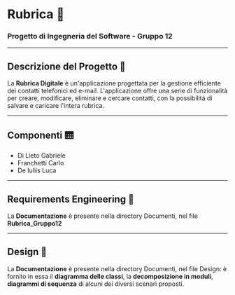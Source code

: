 # Rubrica :iphone:
### Progetto di Ingegneria del Software - Gruppo 12
---
## Descrizione del Progetto :flashlight:
La **Rubrica Digitale** è un'applicazione progettata per la gestione efficiente dei contatti telefonici ed e-mail. 
L'applicazione offre una serie di funzionalità per creare, modificare, eliminare e cercare contatti, con la possibilità di salvare e caricare l'intera rubrica.

---
## Componenti :elevator:
- Di Lieto Gabriele
- Franchetti Carlo
- De Iuliis Luca

---
## Requirements Engineering 📃
La **Documentazione** è presente nella directory Documenti, nel file **Rubrica_Gruppo12**

___
## Design 📲
La **Documentazione** è presente nella directory Documenti, nel file Design: è fornito in essa il **diagramma delle classi**, la **decomposizione in moduli**, **diagrammi di sequenza** di alcuni dei diversi scenari proposti.

